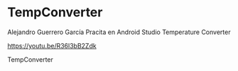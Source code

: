 # TempConverter
Alejandro Guerrero García
Pracita en Android Studio
Temperature Converter

https://youtu.be/R36l3bB2Zdk

TempConverter
